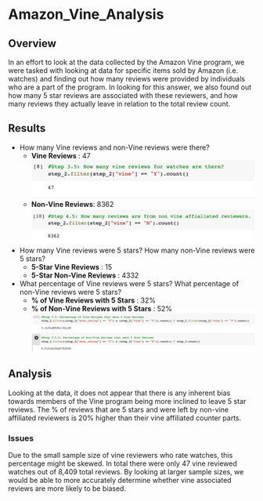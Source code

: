 # Amazon_Vine_Analysis
## Overview
In an effort to look at the data collected by the Amazon Vine program, we were tasked with looking at data for specific items sold by Amazon (i.e. watches) and finding out how many reviews were provided by individuals who are a part of the program. In looking for this answer, we also found out how many 5 star reviews are associated with these reviewers, and how many reviews they actually leave in relation to the total review count. 
## Results
- How many Vine reviews and non-Vine reviews were there?
  - **Vine Reviews** : 47
  ![](/images/total_vine_reviews.png)
  - **Non-Vine Reviews**: 8362
  ![](/images/nonvine_reviews.png)
- How many Vine reviews were 5 stars? How many non-Vine reviews were 5 stars?
  - **5-Star Vine Reviews** : 15
  - **5-Star Non-Vine Reviews** : 4332
- What percentage of Vine reviews were 5 stars? What percentage of non-Vine reviews were 5 stars?
  - **% of Vine Reviews with 5 Stars** : 32%
  - **% of Non-Vine Reviews with 5 Stars** : 52%
  ![](/images/review_percentages.png)
## Analysis
Looking at the data, it does not appear that there is any inherent bias towards members of the Vine program being more inclined to leave 5 star reviews. The % of reviews that are 5 stars and were left by non-vine affiliated reviewers is 20% higher than their vine affiliated counter parts. 
### Issues
Due to the small sample size of vine reviewers who rate watches, this percentage might be skewed. In total there were only 47 vine reviewed watches out of 8,409 total reviews. By looking at larger sample sizes, we would be able to more accurately determine whether vine associated reviews are more likely to be biased. 

